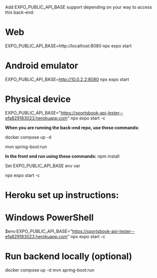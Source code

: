 Add EXPO_PUBLIC_API_BASE support depending on your way to access this back-end:
# Web
EXPO_PUBLIC_API_BASE=http://localhost:8080 npx expo start

# Android emulator
EXPO_PUBLIC_API_BASE=http://10.0.2.2:8080 npx expo start

# Physical device
EXPO_PUBLIC_API_BASE="https://sportsbook-api-lester--efa829183023.herokuapp.com" npx expo start -c


**When you are running the back-end repo, use these commands:**

docker compose up -d

mvn spring-boot:run


**In the front end run using these commands:**
npm install

Set EXPO_PUBLIC_API_BASE env var

npx expo start -c

# Heroku set up instructions:
# Windows PowerShell
$env:EXPO_PUBLIC_API_BASE="https://sportsbook-api-lester--efa829183023.herokuapp.com"
npx expo start -c

# Run backend locally (optional)
docker compose up -d
mvn spring-boot:run
